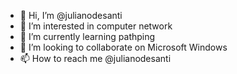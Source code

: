 - 👋 Hi, I’m @julianodesanti
- 👀 I’m interested in computer network
- 🌱 I’m currently learning pathping
- 💞️ I’m looking to collaborate on Microsoft Windows
- 📫 How to reach me @julianodesanti

<!---
julianodesanti/julianodesanti is a ✨ special ✨ repository because its `README.md` (this file) appears on your GitHub profile.
You can click the Preview link to take a look at your changes.
--->
